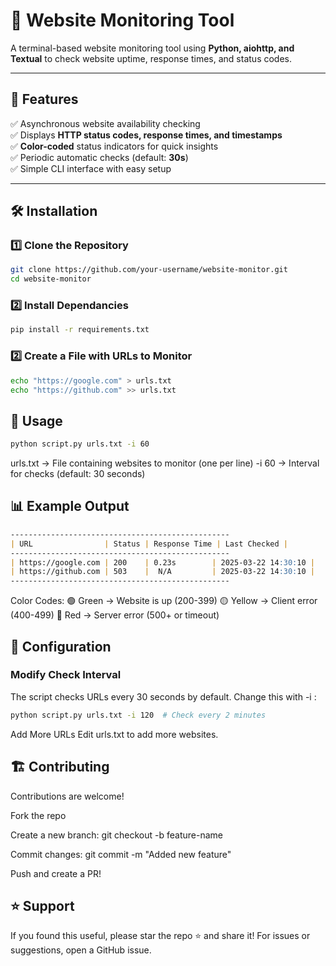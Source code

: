 # 🚀 Website Monitoring Tool

A terminal-based website monitoring tool using **Python, aiohttp, and Textual** to check website uptime, response times, and status codes.

---

## 📌 Features
✅ Asynchronous website availability checking  
✅ Displays **HTTP status codes, response times, and timestamps**  
✅ **Color-coded** status indicators for quick insights  
✅ Periodic automatic checks (default: **30s**)  
✅ Simple CLI interface with easy setup  

---

## 🛠️ Installation  

### **1️⃣ Clone the Repository**  
```sh
git clone https://github.com/your-username/website-monitor.git
cd website-monitor
```

### **2️⃣ Install Dependancies**
```sh
pip install -r requirements.txt
```

### **2️⃣ Create a File with URLs to Monitor**
```sh
echo "https://google.com" > urls.txt
echo "https://github.com" >> urls.txt
```
## 🎯 Usage
```sh
python script.py urls.txt -i 60
```
urls.txt → File containing websites to monitor (one per line)
-i 60 → Interval for checks (default: 30 seconds)


## 📊 Example Output
```md
-------------------------------------------------
| URL                | Status | Response Time | Last Checked |
-------------------------------------------------
| https://google.com | 200    | 0.23s        | 2025-03-22 14:30:10 |
| https://github.com | 503    |  N/A         | 2025-03-22 14:30:10 |
-------------------------------------------------

```
Color Codes:
🟢 Green → Website is up (200-399)
🟡 Yellow → Client error (400-499)
🔴 Red → Server error (500+ or timeout)

## 🔧 Configuration
### Modify Check Interval
The script checks URLs every 30 seconds by default. Change this with -i <seconds>:
```sh
python script.py urls.txt -i 120  # Check every 2 minutes
```
Add More URLs
Edit urls.txt to add more websites.

## 🏗️ Contributing
Contributions are welcome!

Fork the repo

Create a new branch: git checkout -b feature-name

Commit changes: git commit -m "Added new feature"

Push and create a PR!

## ⭐ Support
If you found this useful, please star the repo ⭐ and share it!
For issues or suggestions, open a GitHub issue.



